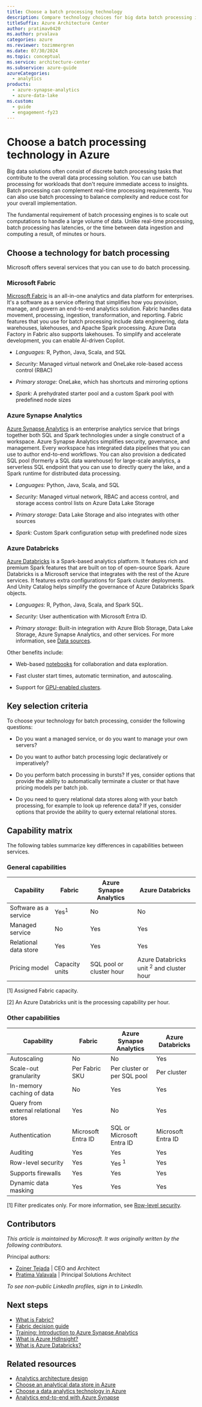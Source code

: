 ```yaml
---
title: Choose a batch processing technology
description: Compare technology choices for big data batch processing in Azure, including key selection criteria and a capability matrix.
titleSuffix: Azure Architecture Center
author: pratimav0420
ms.author: prvalava
categories: azure
ms.reviewer: tozimmergren
ms.date: 07/30/2024
ms.topic: conceptual
ms.service: architecture-center
ms.subservice: azure-guide
azureCategories:
  - analytics
products:
  - azure-synapse-analytics
  - azure-data-lake
ms.custom:
  - guide
  - engagement-fy23
---
```


# Choose a batch processing technology in Azure

Big data solutions often consist of discrete batch processing tasks that contribute to the overall data processing solution. You can use batch processing for workloads that don't require immediate access to insights. Batch processing can complement real-time processing requirements. You can also use batch processing to balance complexity and reduce cost for your overall implementation. 

The fundamental requirement of batch processing engines is to scale out computations to handle a large volume of data. Unlike real-time processing, batch processing has latencies, or the time between data ingestion and computing a result, of minutes or hours.

## Choose a technology for batch processing

Microsoft offers several services that you can use to do batch processing.

### Microsoft Fabric 

[Microsoft Fabric](/fabric/get-started/microsoft-fabric-overview) is an all-in-one analytics and data platform for enterprises. It's a software as a service offering that simplifies how you provision, manage, and govern an end-to-end analytics solution. Fabric handles data movement, processing, ingestion, transformation, and reporting. Fabric features that you use for batch processing include data engineering, data warehouses, lakehouses, and Apache Spark processing. Azure Data Factory in Fabric also supports lakehouses. To simplify and accelerate development, you can enable AI-driven Copilot. 

- *Languages:* R, Python, Java, Scala, and SQL 

- *Security:* Managed virtual network and OneLake role-based access control (RBAC) 
- *Primary storage:* OneLake, which has shortcuts and mirroring options
- *Spark:* A prehydrated starter pool and a custom Spark pool with predefined node sizes 

### Azure Synapse Analytics

[Azure Synapse Analytics](/azure/synapse-analytics/overview-what-is) is an enterprise analytics service that brings together both SQL and Spark technologies under a single construct of a workspace. Azure Synapse Analytics simplifies security, governance, and management. Every workspace has integrated data pipelines that you can use to author end-to-end workflows. You can also provision a dedicated SQL pool (formerly a SQL data warehouse) for large-scale analytics, a serverless SQL endpoint that you can use to directly query the lake, and a Spark runtime for distributed data processing. 

- *Languages:* Python, Java, Scala, and SQL

- *Security:* Managed virtual network, RBAC and access control, and storage access control lists on Azure Data Lake Storage
- *Primary storage:* Data Lake Storage and also integrates with other sources 
- *Spark:* Custom Spark configuration setup with predefined node sizes 

### Azure Databricks

[Azure Databricks](/azure/azure-databricks/) is a Spark-based analytics platform. It features rich and premium Spark features that are built on top of open-source Spark. Azure Databricks is a Microsoft service that integrates with the rest of the Azure services. It features extra configurations for Spark cluster deployments. And Unity Catalog helps simplify the governance of Azure Databricks Spark objects. 

- *Languages:* R, Python, Java, Scala, and Spark SQL.

- *Security:* User authentication with Microsoft Entra ID.
- *Primary storage:* Built-in integration with Azure Blob Storage, Data Lake Storage, Azure Synapse Analytics, and other services. For more information, see [Data sources](/azure/databricks/data/data-sources/).

Other benefits include:
- Web-based [notebooks](/azure/databricks/notebooks/) for collaboration and data exploration.

- Fast cluster start times, automatic termination, and autoscaling.
- Support for [GPU-enabled clusters](/azure/databricks/clusters/gpu).

## Key selection criteria

To choose your technology for batch processing, consider the following questions:

- Do you want a managed service, or do you want to manage your own servers?

- Do you want to author batch processing logic declaratively or imperatively?

- Do you perform batch processing in bursts? If yes, consider options that provide the ability to automatically terminate a cluster or that have pricing models per batch job.

- Do you need to query relational data stores along with your batch processing, for example to look up reference data? If yes, consider options that provide the ability to query external relational stores.

## Capability matrix

The following tables summarize key differences in capabilities between services.

### General capabilities

| Capability | Fabric | Azure Synapse Analytics | Azure Databricks |
| --- | --- | --- | --- |
| Software as a service | Yes<sup>1</sup> | No | No |
| Managed service | No | Yes | Yes |
| Relational data store | Yes | Yes | Yes |
| Pricing model | Capacity units | SQL pool or cluster hour | Azure Databricks unit <sup>2</sup> and cluster hour |

[1] Assigned Fabric capacity.

[2] An Azure Databricks unit is the processing capability per hour.

### Other capabilities

| Capability | Fabric | Azure Synapse Analytics | Azure Databricks |
| --- | --- | --- | --- |
| Autoscaling | No | No | Yes |
| Scale-out granularity  | Per Fabric SKU | Per cluster or per SQL pool | Per cluster |
| In-memory caching of data | No | Yes | Yes |
| Query from external relational stores | Yes | No | Yes |
| Authentication  | Microsoft Entra ID | SQL or Microsoft Entra ID |Microsoft Entra ID |
| Auditing  | Yes | Yes | Yes |
| Row-level security | Yes | Yes <sup>1</sup> | Yes |
| Supports firewalls | Yes | Yes | Yes |
| Dynamic data masking | Yes | Yes | Yes |

[1] Filter predicates only. For more information, see [Row-level security](/sql/relational-databases/security/row-level-security).

## Contributors

*This article is maintained by Microsoft. It was originally written by the following contributors.*

Principal authors:

- [Zoiner Tejada](https://www.linkedin.com/in/zoinertejada) | CEO and Architect
- [Pratima Valavala](https://www.linkedin.com/in/pratimavalavala/) | Principal Solutions Architect 

*To see non-public LinkedIn profiles, sign in to LinkedIn.*

## Next steps

- [What is Fabric?](/fabric/get-started/microsoft-fabric-overview) 
- [Fabric decision guide](/fabric/get-started/decision-guide-pipeline-dataflow-spark) 
- [Training: Introduction to Azure Synapse Analytics](/training/modules/introduction-azure-synapse-analytics)
- [What is Azure HdInsight?](/azure/hdinsight/hdinsight-overview) 
- [What is Azure Databricks?](/azure/databricks/introduction)

## Related resources

- [Analytics architecture design](../../solution-ideas/articles/analytics-start-here.yml)
- [Choose an analytical data store in Azure](analytical-data-stores.md)
- [Choose a data analytics technology in Azure](analysis-visualizations-reporting.md)
- [Analytics end-to-end with Azure Synapse](../../example-scenario/dataplate2e/data-platform-end-to-end.yml)
